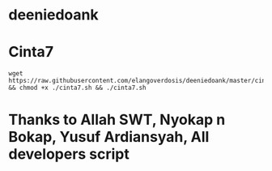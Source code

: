 # deeniedoank

# Cinta7
```
wget https://raw.githubusercontent.com/elangoverdosis/deeniedoank/master/cinta7.sh && chmod +x ./cinta7.sh && ./cinta7.sh
```

# Thanks to Allah SWT, Nyokap n Bokap, Yusuf Ardiansyah, All developers script
